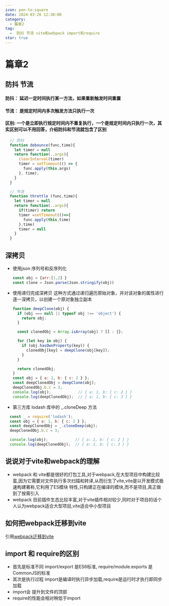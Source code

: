 ```yaml
---
icon: pen-to-square
date: 2024-03-26 12:30:00
category:
  - 篇章2
tag:
  -  防抖 节流 vite和webpack import和require
star: true
---
```


# 篇章2

## 防抖 节流

#### 防抖： 延迟一定时间执行某一方法，如果重新触发时间重置

#### 节流： 是规定时间内多次触发方法只执行一次

#### 区别: 一个是立即执行规定时间内不重复执行，一个是规定时间内只执行一次，其实区别可以不用回答，介绍防抖和节流就包含了区别

```js
  // 防抖
  function debounce(func,time){
    let timer = null
    return function(..args){
      clearInterval(timer)
      timer = setTimeout(() => {
        func.apply(this,args)
      }, time);
    }
  }
```

```js
  // 节流
  function throttle (func,time){
    let timer = null
    return function(..args){
      if(timer) return
      timer =setTimeout(()=>{
        func.apply(this,time)
      },time)
      timer = null
    }
  }
```
## 深拷贝
- 使用json 序列号和反序列化
  ```js
  const obj = {arr:[1,2] }
  const clone = Json.parse(Json.stringify(obj))
  ```
- 使用递归完成深拷贝
  这种方式通过递归遍历原始对象，并对该对象的属性进行逐一深拷贝，以创建一个原对象独立副本
  ```js
  function deepClone(obj) {
    if (obj === null || typeof obj !== 'object') {
      return obj;
    }

    const clonedObj = Array.isArray(obj) ? [] : {};

    for (let key in obj) {
      if (obj.hasOwnProperty(key)) {
        clonedObj[key] = deepClone(obj[key]);
      }
    }

    return clonedObj;
  }
  const obj = { a: 1, b: { c: 2 } };
  const deepClonedObj = deepClone(obj);
  deepClonedObj.b.c = 3;
  console.log(obj);            // { a: 1, b: { c: 2 } }
  console.log(deepClonedObj);  // { a: 1, b: { c: 3 } }
  ```
- 第三方库 lodash 库中的 _.cloneDeep 方法
```js
  const _ = require('lodash');
  const obj = { a: 1, b: { c: 2 } };
  const deepClonedObj = _.cloneDeep(obj);
  deepClonedObj.b.c = 3;

  console.log(obj);            // { a: 1, b: { c: 2 } }
  console.log(deepClonedObj);  // { a: 1, b: { c: 3 } }

```
## 说说对于vite和webpack的理解
  - webpack 和 vite都是很好的打包工具,对于webpack,在大型项目中构建比较蛮,因为它需要对文件执行多次扫描和转译,从而衍生了vite,vite是以开发模式极速构建著称,它利用了ES模块
    特性,只构建正在编译的模块,而不是项目,真正做到了按需引入
  - webpack 目前插件生态比较丰富,对于vite插件相对较少,同时对于项目的话个人认为webpack适合大型项目,vite适合中小型项目

## 如何把webpack迁移到vite
引用[webpack迁移到vite](https://blog.csdn.net/x550392236/article/details/1337529323)
##  import 和 require的区别
  - 首先是标准不同 import/export 是ES6标准, require/module.exports 是CommonJS的标准
  - 其次是执行过程 import是编译时执行异步加载,require是运行时才执行即同步加载
  - import会 提升到文件的顶部
  - require的性能会相对稍低于import
